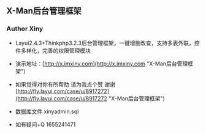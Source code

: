 ## X-Man后台管理框架
### Author  Xiny
+ Layui2.4.3+Thinkphp3.2.3后台管理框架，一键增删改查，支持多表外联，控件多样化，完善的权限管理模块

+ 演示地址：[http://x.imxiny.com](http://x.imxiny.com "X-Man后台管理框架")
+ 如果觉得对你有所帮助 请为我点个赞 谢谢  [http://fly.layui.com/case/u/8917272](http://fly.layui.com/case/u/8917272 "X-Man后台管理框架")
+ 数据库文件 xinyadmin.sql
+ 如有疑问+Q 1655241471

